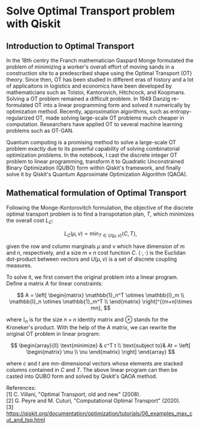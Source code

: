 # Solve Optimal Transport problem with Qiskit
  
## Introduction to Optimal Transport 

In the 18th centry the Franch mathematician Gaspard Monge formulated the problem of minimizing a worker's overall effort of moving sands in a construction site to a predescribed shape using the Optimal Transport (OT) theory. Since then, OT has been studied in different eras of history and a lot of applicaitons in logistics and economics have been developed by mathematicians such as Tolstoi, Kantorovich, Hitchcock, and Koopmans. Solving a OT problem remained a difficult problem. In 1949 Danzig re-formulated OT into a linear programming form and solved it numerically by optimization method. Recently, approximation algorithms, such as entropy-regularized OT, made solving large-scale OT problems much cheaper in computation. Researchers have applied OT to several machine learning problems such as OT-GAN. 

Quantum computing is a promising method to solve a large-scale OT problem exactly due to its powerful capability of solving combinatorial optimization problems. In the notebook, I cast the discrete integer OT problem to linear programming, transform it to Quadratic Unconstrained Binary Optimization (QUBO) form within Qiskit's framework, and finally solve it by Qiskit's Quantum Approximate Optimization Algorithm (QAOA).

## Mathematical formulation of Optimal Transport

Following the Monge-Kontorovitch formulation, the objective of the discrete optimal transport problem is to find a transpotation plan, $T$, which minimizes the overall cost $L_{C}$:

$$ L_C(\mu,\nu) = \min_{T \in U(\mu,\nu)} \left< C, T \right>, $$  

given the row and column marginals $\mu$ and $\nu$ which have dimension of $m$ and $n$, respectively, and a size $m \times n$ cost function $C$. $\left< \cdot, \cdot \right>$ is the Euclidan dot-product between vectors and $U(\mu,\nu)$ is a set of discrete coupling measures.

To solve it, we first convert the original problem into a linear program. Define a matrix $A$ for linear constraints:

$$ A = \left[
\begin{matrix}
\mathbb{1}_n^T \otimes \mathbb{I}_m \\
\mathbb{I}_n  \otimes \mathbb{1}_m^T \\
\end{matrix} \right]^{(m+n)\times mn},
$$

where $\mathbb{I}_n$ is for the size $n \times n$ identity matrix and $\otimes$ stands for the Kroneker's product. With the help of the $A$ matrix, we can rewrite the original OT problem in linear program:

$$
\begin{array}{ll}
\text{minimize}  & c^T t \\
\text{subject to}& At = \left[
  \begin{matrix}
  \mu \\
  \nu
  \end{matrix} \right]
\end{array}
$$

where $c$ and $t$ are mn-dimensional vectors whose elements are stacked columns contained in $C$ and $T$. The above linear program can then be casted into QUBO form and solved by Qiskit's QAOA method.

References:   
[1] C. Villani, "Optimal Transport, old and new" (2008).  
[2] G. Peyre and M. Cuturi, "Computational Optimal Transport" (2020).  
[3] https://qiskit.org/documentation/optimization/tutorials/06_examples_max_cut_and_tsp.html  

